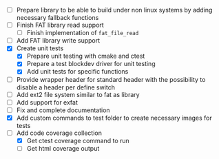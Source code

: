 
- [ ] Prepare library to be able to build under non linux systems by adding necessary fallback functions
- [ ] Finish FAT library read support
  - [ ] Finish implementation of `fat_file_read`
- [ ] Add FAT library write support
- [x] Create unit tests
  - [x] Prepare unit testing with cmake and ctest
  - [x] Prepare a test blockdev driver for unit testing
  - [x] Add unit tests for specific functions
- [ ] Provide wrapper header for standard header with the possibility to disable a header per define switch
- [ ] Add ext2 file system similar to fat as library
- [ ] Add support for exfat
- [ ] Fix and complete documentation
- [x] Add custom commands to test folder to create necessary images for tests
- [ ] Add code coverage collection
  - [x] Get ctest coverage command to run
  - [ ] Get html coverage output
